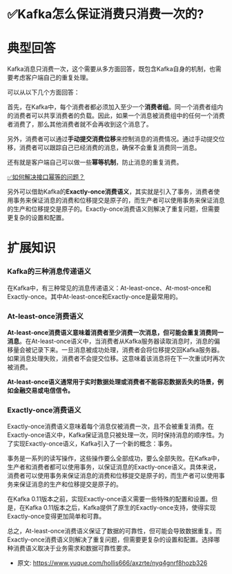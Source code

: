 # ✅Kafka怎么保证消费只消费一次的?
<!--page header-->

<a name="O9QGY"></a>
# 典型回答

Kafka消息只消费一次，这个需要从多方面回答，既包含Kafka自身的机制，也需要考虑客户端自己的重复处理。

可以从以下几个方面回答：

首先，在Kafka中，每个消费者都必须加入至少一个**消费者组**。同一个消费者组内的消费者可以共享消费者的负载。因此，如果一个消息被消费组中的任何一个消费者消费了，那么其他消费者就不会再收到这个消息了。

另外，消费者可以通过**手动提交消费位移**来控制消息的消费情况。通过手动提交位移，消费者可以跟踪自己已经消费的消息，确保不会重复消费同一消息。

还有就是客户端自己可以做一些**幂等机制**，防止消息的重复消费。

[✅如何解决接口幂等的问题？](https://www.yuque.com/hollis666/axzrte/gz2qwl?view=doc_embed)

另外可以借助Kafka的**Exactly-once消费语义**，其实就是引入了事务，消费者使用事务来保证消息的消费和位移提交是原子的，而生产者可以使用事务来保证消息的生产和位移提交是原子的。Exactly-once消费语义则解决了重复问题，但需要更复杂的设置和配置。

<a name="FMJEi"></a>
# 扩展知识

<a name="XwLLc"></a>
### Kafka的三种消息传递语义

在Kafka中，有三种常见的消息传递语义：At-least-once、At-most-once和Exactly-once。其中At-least-once和Exactly-once是最常用的。

<a name="GfTNM"></a>
### At-least-once消费语义

**At-least-once消费语义意味着消费者至少消费一次消息，但可能会重复消费同一消息**。在At-least-once语义中，当消费者从Kafka服务器读取消息时，消息的偏移量会被记录下来。一旦消息被成功处理，消费者会将位移提交回Kafka服务器。如果消息处理失败，消费者不会提交位移。这意味着该消息将在下一次重试时再次被消费。

**At-least-once语义通常用于实时数据处理或消费者不能容忍数据丢失的场景，例如金融交易或电信信令。**

<a name="OgeS4"></a>
### Exactly-once消费语义

Exactly-once消费语义意味着每个消息仅被消费一次，且不会被重复消费。在Exactly-once语义中，Kafka保证消息只被处理一次，同时保持消息的顺序性。为了实现Exactly-once语义，Kafka引入了一个新的概念：事务。

事务是一系列的读写操作，这些操作要么全部成功，要么全部失败。在Kafka中，生产者和消费者都可以使用事务，以保证消息的Exactly-once语义。具体来说，消费者可以使用事务来保证消息的消费和位移提交是原子的，而生产者可以使用事务来保证消息的生产和位移提交是原子的。

在Kafka 0.11版本之前，实现Exactly-once语义需要一些特殊的配置和设置。但是，在Kafka 0.11版本之后，Kafka提供了原生的Exactly-once支持，使得实现Exactly-once变得更加简单和可靠。

总之，At-least-once消费语义保证了数据的可靠性，但可能会导致数据重复。而Exactly-once消费语义则解决了重复问题，但需要更复杂的设置和配置。选择哪种消费语义取决于业务需求和数据可靠性要求。


<!--page footer-->
- 原文: <https://www.yuque.com/hollis666/axzrte/nyq4gnrf8hozb326>